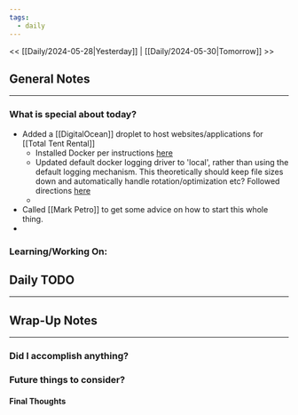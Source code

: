 ```yaml
---
tags:
  - daily
---
```

<< [[Daily/2024-05-28|Yesterday]] |  [[Daily/2024-05-30|Tomorrow]] >>

## General Notes
---
### What is special about today?
- Added a [[DigitalOcean]] droplet to host websites/applications for [[Total Tent Rental]]
	- Installed Docker per instructions [here](https://docs.docker.com/engine/install/debian/)
	- Updated default docker logging driver to 'local', rather than using the default logging mechanism.  This theoretically should keep file sizes down and automatically handle rotation/optimization etc?  Followed directions [here](https://docs.docker.com/config/containers/logging/local/)
	- 
- Called [[Mark Petro]] to get some advice on how to start this whole thing.
- 
### Learning/Working On:



## Daily TODO
---




## Wrap-Up Notes
---
### Did I accomplish anything?
### Future things to consider?
#### Final Thoughts

